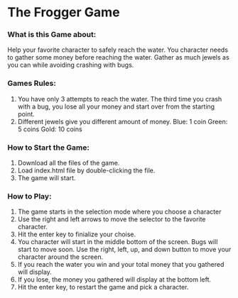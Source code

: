 # The Frogger Game

### What is this Game about:
Help your favorite character to safely reach the water. You character needs to gather some money before reaching the water. Gather as much jewels as you can while avoiding crashing with bugs. 

### Games Rules: 
1. You have only 3 attempts to reach the water. The third time you crash with a bug, you lose all your money and start over from the starting point. 
2. Different jewels give you different amount of money.
	Blue: 1 coin
	Green: 5 coins
	Gold: 10 coins

### How to Start the Game: 
1. Download all the files of the game.
2. Load index.html file by double-clicking the file. 
3. The game will start. 

### How to Play: 
1. The game starts in the selection mode where you choose a character
2. Use the right and left arrows to move the selector to the favorite character. 
3. Hit the enter key to finialize your choise.
4. You character will start in the middle bottom of the screen. Bugs will start to move soon. Use the right, left, up, and down button to move your character around the screen. 
5. If you reach the water you win and your total money that you gathered will display.
6. If you lose, the money you gathered will display at the bottom left.
7. Hit the enter key, to restart the game and pick a character. 
